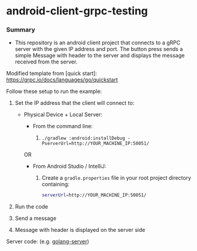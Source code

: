 # android-client-grpc-testing

### Summary
- This repository is an android client project that connects to a gRPC server with the given IP address and port. The button press sends a simple Message with header to the server and displays the message received from the server.

Modified template from
[quick start]: https://grpc.io/docs/languages/go/quickstart

Follow these setup to run the example:

 1. Set the IP address that the client will connect to:

    * Physical Device + Local Server:

      * From the command line:

        1. `./gradlew :android:installDebug -PserverUrl=http://YOUR_MACHINE_IP:50051/`

      OR
      
      * From Android Studio / IntelliJ:

        1. Create a `gradle.properties` file in your root project directory containing:

            ```sh
            serverUrl=http://YOUR_MACHINE_IP:50051/
            ```

 3. Run the code
 4. Send a message
 5. Message with header is displayed on the server side

Server code: (e.g. [golang-server](https://github.com/argzdev/go-server-grpc-testing))
